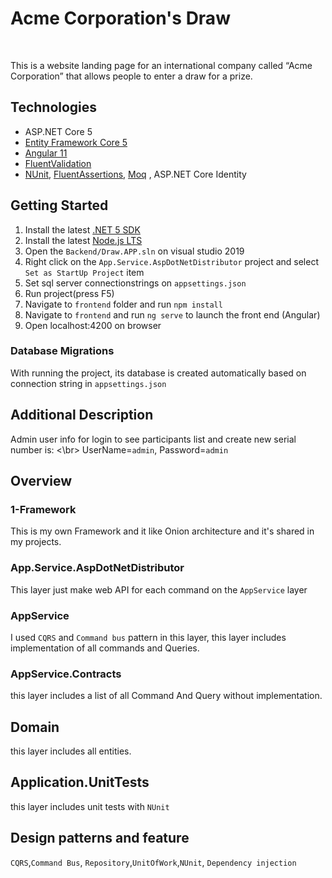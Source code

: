  
 # Acme Corporation's Draw 

<br/>

This is a website landing page for an international company called “Acme Corporation” that allows people to enter a draw for a prize.

## Technologies

* ASP.NET Core 5
* [Entity Framework Core 5](https://docs.microsoft.com/en-us/ef/core/)
* [Angular 11](https://angular.io/)
* [FluentValidation](https://fluentvalidation.net/)
* [NUnit](https://nunit.org/), [FluentAssertions](https://fluentassertions.com/), [Moq](https://github.com/moq) , ASP.NET Core Identity


## Getting Started

1. Install the latest [.NET 5 SDK](https://dotnet.microsoft.com/download/dotnet/5.0)
2. Install the latest [Node.js LTS](https://nodejs.org/en/)
3. Open the `Backend/Draw.APP.sln` on visual studio 2019
4. Right click on the `App.Service.AspDotNetDistributor` project and select `Set as StartUp Project` item
5. Set sql server connectionstrings on `appsettings.json`
6. Run project(press F5)
7. Navigate to `frontend` folder and run `npm install`
8. Navigate to `frontend` and run `ng serve` to launch the front end (Angular)
9. Open localhost:4200 on browser

### Database Migrations

With running the project, its database is created automatically based on connection string in `appsettings.json`

## Additional Description
Admin user info for login to see participants list and create new serial number is:
<\br>
UserName=`admin`, Password=`admin`


## Overview
 
### 1-Framework

This is my own Framework and it like Onion architecture and it's shared in my projects.


### App.Service.AspDotNetDistributor

This layer just make web API for each command on the `AppService` layer 

### AppService

I used `CQRS` and `Command bus` pattern in this layer, this layer includes implementation of all commands and Queries.

### AppService.Contracts

this layer includes a list of all Command And Query without implementation.

## Domain

this layer includes all entities.

## Application.UnitTests

this layer includes unit tests with `NUnit`

## Design patterns and feature
`CQRS`,`Command Bus`, `Repository`,`UnitOfWork`,`NUnit`, `Dependency injection`
